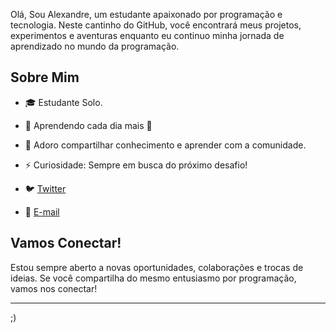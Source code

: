 Olá, Sou Alexandre, um estudante apaixonado por programação e tecnologia. Neste cantinho do GitHub, você encontrará meus projetos, experimentos e aventuras enquanto eu continuo minha jornada de aprendizado no mundo da programação.

## Sobre Mim

- 🎓 Estudante Solo.
- 🌱 Aprendendo cada dia mais 🙌
- 💬 Adoro compartilhar conhecimento e aprender com a comunidade.
- ⚡ Curiosidade: Sempre em busca do próximo desafio!


- 🐦 [Twitter](https://twitter.com/360_takiguchi)
- 📧 [E-mail](alexandre.pupim360@gmail.com)

## Vamos Conectar!

Estou sempre aberto a novas oportunidades, colaborações e trocas de ideias. Se você compartilha do mesmo entusiasmo por programação, vamos nos conectar!

---

;)
